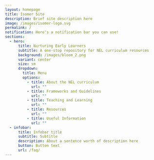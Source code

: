 ```yaml
---
layout: homepage
title: Isomer Site
description: Brief site description here
image: /images/isomer-logo.svg
permalink: /
notification: Here's a notification bar you can use!
sections:
  - hero:
      title: Nurturing Early Learners
      subtitle: A one-stop repository for NEL curriculum resources
      background: /images/bloom_2.png
      variant: center
      size: sm
      dropdown:
        title: Menu
        options:
          - title: About the NEL curriculum
            url: ""
          - title: Frameworks and Guidelines
            url: ""
          - title: Teaching and Learning
            url: ""
          - title: Resources
            url: ""
          - title: Useful Information
            url: ""
  - infobar:
      title: Infobar title
      subtitle: Subtitle
      description: About a sentence worth of description here
      button: Button text
      url: /faq/
---
```

